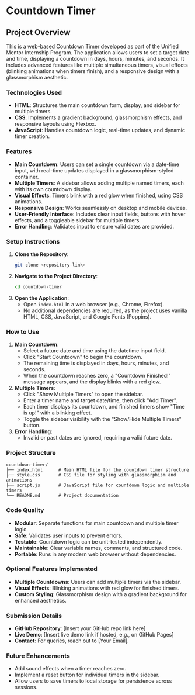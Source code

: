 # Countdown Timer

## Project Overview
This is a web-based Countdown Timer developed as part of the Unified Mentor Internship Program. The application allows users to set a target date and time, displaying a countdown in days, hours, minutes, and seconds. It includes advanced features like multiple simultaneous timers, visual effects (blinking animations when timers finish), and a responsive design with a glassmorphism aesthetic.

### Technologies Used
- **HTML**: Structures the main countdown form, display, and sidebar for multiple timers.
- **CSS**: Implements a gradient background, glassmorphism effects, and responsive layouts using Flexbox.
- **JavaScript**: Handles countdown logic, real-time updates, and dynamic timer creation.

### Features
- **Main Countdown**: Users can set a single countdown via a date-time input, with real-time updates displayed in a glassmorphism-styled container.
- **Multiple Timers**: A sidebar allows adding multiple named timers, each with its own countdown display.
- **Visual Effects**: Timers blink with a red glow when finished, using CSS animations.
- **Responsive Design**: Works seamlessly on desktop and mobile devices.
- **User-Friendly Interface**: Includes clear input fields, buttons with hover effects, and a toggleable sidebar for multiple timers.
- **Error Handling**: Validates input to ensure valid dates are provided.

### Setup Instructions
1. **Clone the Repository**:
   ```bash
   git clone <repository-link>
   ```
2. **Navigate to the Project Directory**:
   ```bash
   cd countdown-timer
   ```
3. **Open the Application**:
   - Open `index.html` in a web browser (e.g., Chrome, Firefox).
   - No additional dependencies are required, as the project uses vanilla HTML, CSS, JavaScript, and Google Fonts (Poppins).

### How to Use
1. **Main Countdown**:
   - Select a future date and time using the datetime input field.
   - Click "Start Countdown" to begin the countdown.
   - The remaining time is displayed in days, hours, minutes, and seconds.
   - When the countdown reaches zero, a "Countdown Finished!" message appears, and the display blinks with a red glow.
2. **Multiple Timers**:
   - Click "Show Multiple Timers" to open the sidebar.
   - Enter a timer name and target date/time, then click "Add Timer".
   - Each timer displays its countdown, and finished timers show "Time is up!" with a blinking effect.
   - Toggle the sidebar visibility with the "Show/Hide Multiple Timers" button.
3. **Error Handling**:
   - Invalid or past dates are ignored, requiring a valid future date.

### Project Structure
```
countdown-timer/
├── index.html      # Main HTML file for the countdown timer structure
├── style.css       # CSS file for styling with glassmorphism and animations
├── script.js       # JavaScript file for countdown logic and multiple timers
└── README.md       # Project documentation
```

### Code Quality
- **Modular**: Separate functions for main countdown and multiple timer logic.
- **Safe**: Validates user inputs to prevent errors.
- **Testable**: Countdown logic can be unit-tested independently.
- **Maintainable**: Clear variable names, comments, and structured code.
- **Portable**: Runs in any modern web browser without dependencies.

### Optional Features Implemented
- **Multiple Countdowns**: Users can add multiple timers via the sidebar.
- **Visual Effects**: Blinking animations with red glow for finished timers.
- **Custom Styling**: Glassmorphism design with a gradient background for enhanced aesthetics.

### Submission Details
- **GitHub Repository**: [Insert your GitHub repo link here]
- **Live Demo**: [Insert live demo link if hosted, e.g., on GitHub Pages]
- **Contact**: For queries, reach out to [Your Email].

### Future Enhancements
- Add sound effects when a timer reaches zero.
- Implement a reset button for individual timers in the sidebar.
- Allow users to save timers to local storage for persistence across sessions.